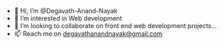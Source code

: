 - 👋 Hi, I’m @Degavath-Anand-Nayak
- 👀 I’m interested in Web development
- 💞️ I’m looking to collaborate on front end web development projects...
- 📫  Reach me on degavathanandnayak@gmail.com

<!---
Degavath-Anand-Nayak/Degavath-Anand-Nayak is a ✨ special ✨ repository because its `README.md` (this file) appears on your GitHub profile.
You can click the Preview link to take a look at your changes.
--->
